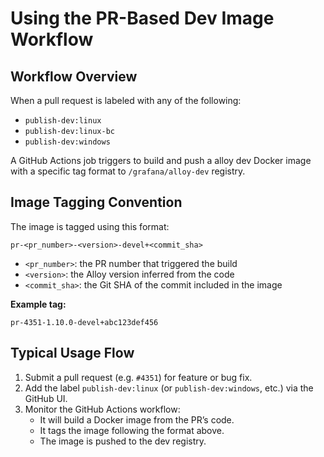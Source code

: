 # Using the PR-Based Dev Image Workflow

## Workflow Overview

When a pull request is labeled with any of the following:

- `publish-dev:linux`
- `publish-dev:linux-bc`
- `publish-dev:windows`

A GitHub Actions job triggers to build and push a alloy dev Docker image with a specific tag format to `/grafana/alloy-dev` registry.

## Image Tagging Convention

The image is tagged using this format:

```
pr-<pr_number>-<version>-devel+<commit_sha>
```

- `<pr_number>`: the PR number that triggered the build  
- `<version>`: the Alloy version inferred from the code  
- `<commit_sha>`: the Git SHA of the commit included in the image

**Example tag:**

```
pr-4351-1.10.0-devel+abc123def456
```

## Typical Usage Flow

1. Submit a pull request (e.g. `#4351`) for feature or bug fix.
2. Add the label `publish-dev:linux` (or `publish-dev:windows`, etc.) via the GitHub UI.
3. Monitor the GitHub Actions workflow:
   - It will build a Docker image from the PR’s code.
   - It tags the image following the format above.
   - The image is pushed to the dev registry.

